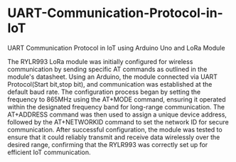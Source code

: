 # UART-Communication-Protocol-in-IoT
UART Communication Protocol in IoT using Arduino Uno and LoRa Module

The RYLR993 LoRa module was initially configured for wireless communication by sending specific AT commands as outlined in the module's datasheet. Using an Arduino, the module connected via UART Protocol(Start bit,stop bit), and communication was established at the default baud rate. The configuration process began by setting the frequency to 865MHz using the AT+MODE command, ensuring it operated within the designated frequency band for long-range communication. The AT+ADDRESS command was then used to assign a unique device address, followed by the AT+NETWORKID command to set the network ID for secure communication. After successful configuration, the module was tested to ensure that it could reliably transmit and receive data wirelessly over the desired range, confirming that the RYLR993 was correctly set up for efficient IoT communication.
